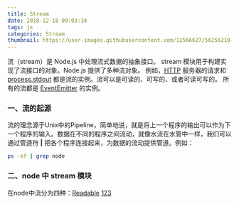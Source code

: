 ```yaml
---
title: Stream
date: 2018-12-18 09:03:34
tags: js
categories: Stream
thumbnail: https://user-images.githubusercontent.com/12566627/56256210-3d6aa300-60fa-11e9-98f3-4934d1def645.jpeg
---
```

流（stream）是 Node.js 中处理流式数据的抽象接口。 stream 模块用于构建实现了流接口的对象。Node.js 提供了多种流对象。 例如，[HTTP](http://nodejs.cn/api/http.html#http_class_http_incomingmessage) 服务器的请求和 [process.stdout](http://nodejs.cn/api/process.html#process_process_stdout) 都是流的实例。流可以是可读的、可写的、或者可读可写的。 所有的流都是 [EventEmitter](http://nodejs.cn/api/events.html#events_class_eventemitter) 的实例。

### 一、流的起源
流的理念源于Unix中的Pipeline，简单地说，就是将上一个程序的输出可以作为下一个程序的输入。数据在不同的程序之间流动，就像水流在水管中一样，我们可以通过管道符 __|__ 把各个程序连接起来，为数据的流动提供管道。例如：
```bash
ps -ef | grep node
```

### 二、node 中 stream 模块

在node中流分为四种：[Readable]()
[123](https://juejin.im/post/5c77b46df265da2dea053df5?utm_source=gold_browser_extension)
